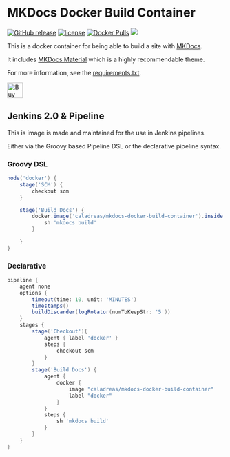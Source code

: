 # MKDocs Docker Build Container

[![GitHub release](https://img.shields.io/github/release/joostvdg/mkdocs-docker-build-container.svg)]()
[![license](https://img.shields.io/github/license/joostvdg/mkdocs-docker-build-container.svg)]()
[![Docker Pulls](https://img.shields.io/docker/pulls/caladreas/mkdocs-docker-build-container.svg)]()
[![](https://images.microbadger.com/badges/image/caladreas/mkdocs-docker-build-container.svg)](https://microbadger.com/images/caladreas/mkdocs-docker-build-container "Get your own image badge on microbadger.com")

This is a docker container for being able to build a site with [MKDocs](http://www.mkdocs.org/).

It includes [MKDocs Material](http://squidfunk.github.io/mkdocs-material/getting-started/) which is a highly recommendable theme.

For more information, see the [requirements.txt](requirements.txt).

<a href='https://ko-fi.com/W7W29DSZ' target='_blank'><img height='36' style='border:0px;height:36px;' src='https://az743702.vo.msecnd.net/cdn/kofi2.png?v=0' border='0' alt='Buy Me a Coffee at ko-fi.com' /></a>

## Jenkins 2.0 & Pipeline

This is image is made and maintained for the use in Jenkins pipelines.

Either via the Groovy based Pipeline DSL or the declarative pipeline syntax.

### Groovy DSL

```groovy
node('docker') {
    stage('SCM') {
        checkout scm
    }

    stage('Build Docs') {
        docker.image('caladreas/mkdocs-docker-build-container').inside {
            sh 'mkdocs build'
        }

    }
}

```

### Declarative

```groovy
pipeline {
    agent none
    options {
        timeout(time: 10, unit: 'MINUTES')
        timestamps()
        buildDiscarder(logRotator(numToKeepStr: '5'))
    }
    stages {
        stage('Checkout'){
            agent { label 'docker' }
            steps {
                checkout scm
            }
        }
        stage('Build Docs') {
            agent {
                docker {
                    image "caladreas/mkdocs-docker-build-container"
                    label "docker"
                }
            }
            steps {
                sh 'mkdocs build'
            }
        }
    }
}
```